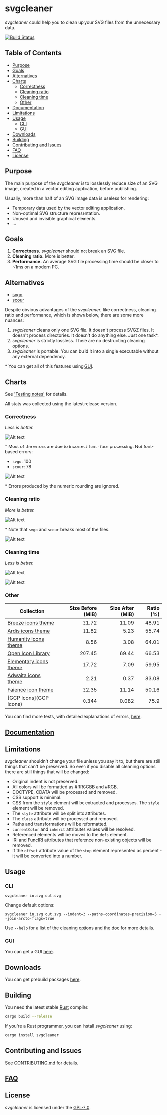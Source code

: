 # svgcleaner

*svgcleaner* could help you to clean up your SVG files from the unnecessary data.

[![Build Status](https://travis-ci.org/RazrFalcon/svgcleaner.svg?branch=master)](https://travis-ci.org/RazrFalcon/svgcleaner)

## Table of Contents

  * [Purpose](#purpose)
  * [Goals](#goals)
  * [Alternatives](#alternatives)
  * [Charts](#charts)
    * [Correctness](#correctness)
    * [Cleaning ratio](#cleaning-ratio)
    * [Cleaning time](#cleaning-time)
    * [Other](#other)
  * [Documentation](#documentation)
  * [Limitations](#limitations)
  * [Usage](#usage)
    * [CLI](#cli)
    * [GUI](#gui)
  * [Downloads](#downloads)
  * [Building](#building)
  * [Contributing and Issues](#contributing-and-issues)
  * [FAQ](#faq)
  * [License](#license)

## Purpose

The main purpose of the *svgcleaner* is to losslessly reduce size of an SVG image, created in a
vector editing application, before publishing.

Usually, more than half of an SVG image data is useless for rendering:
- Temporary data used by the vector editing application.
- Non-optimal SVG structure representation.
- Unused and invisible graphical elements.
- ...

## Goals

1. **Correctness.** *svgcleaner* should not break an SVG file.
1. **Cleaning ratio.** More is better.
1. **Performance.** An average SVG file processing time should be closer to ~1ms on a modern PC.

## Alternatives

 - [svgo](https://github.com/svg/svgo)
 - [scour](https://github.com/scour-project/scour)

Despite obvious advantages of the *svgcleaner*, like correctness, cleaning ratio and performance,
which is shown below, there are some more nuances:

1. *svgcleaner* cleans only one SVG file. It doesn't process SVGZ files.
   It doesn't process directories. It doesn't do anything else. Just one task*.
1. *svgcleaner* is strictly lossless. There are no destructing cleaning options.
1. *svgcleaner* is portable. You can build it into a single executable without any external dependency.

\* You can get all of this features using [GUI](https://github.com/RazrFalcon/svgcleaner-gui).

## Charts

See ['Testing notes'](docs/testing_notes.rst) for details.

All stats was collected using the latest release version.

### Correctness

*Less is better.*

![Alt text](https://cdn.rawgit.com/RazrFalcon/svgcleaner/v0.8.1/docs/images/correctness_chart_W3C_SVG_11_TestSuite.svg)

\* Most of the errors are due to incorrect `font-face` processing. Not font-based errors:
 - `svgo`: 100
 - `scour`: 78

![Alt text](https://cdn.rawgit.com/RazrFalcon/svgcleaner/v0.8.1/docs/images/correctness_chart_oxygen.svg)

\* Errors produced by the numeric rounding are ignored.

### Cleaning ratio

*More is better.*

![Alt text](https://cdn.rawgit.com/RazrFalcon/svgcleaner/v0.8.1/docs/images/ratio_chart_W3C_SVG_11_TestSuite.svg)

\* Note that `svgo` and `scour` breaks most of the files.

![Alt text](https://cdn.rawgit.com/RazrFalcon/svgcleaner/v0.8.1/docs/images/ratio_chart_oxygen.svg)

### Cleaning time

*Less is better.*

![Alt text](https://cdn.rawgit.com/RazrFalcon/svgcleaner/v0.8.1/docs/images/performance_chart_W3C_SVG_11_TestSuite.svg)

![Alt text](https://cdn.rawgit.com/RazrFalcon/svgcleaner/v0.8.1/docs/images/performance_chart_oxygen.svg)

### Other

| Collection | Size Before (MiB) | Size After (MiB) | Ratio (%) |
|--------------------------|------------------:|-----------------:|----------:|
| [Breeze icons theme](https://github.com/KDE/breeze-icons) | 21.72 | 11.09 | 48.91 |
| [Ardis icons theme](https://github.com/NitruxSA/ardis-icon-theme) | 11.82 | 5.23 | 55.74 |
| [Humanity icons theme](https://wiki.ubuntu.com/Artwork/Incoming/Karmic/Humanity_Icons?action=AttachFile&do=view&target=humanity_2.1.tar.gz) | 8.56 | 3.08 | 64.01 |
| [Open Icon Library](https://sourceforge.net/projects/openiconlibrary/) | 207.45 |69.44 | 66.53 |
| [Elementary icons theme](https://github.com/elementary/icons) | 17.72 | 7.09 | 59.95 |
| [Adwaita icons theme](https://github.com/GNOME/adwaita-icon-theme) | 2.21 | 0.37 | 83.08 |
| [Faience icon theme](https://www.archlinux.org/packages/community/any/faience-icon-theme/) | 22.35 | 11.14 | 50.16 |
| [GCP Icons](GCP Icons) | 0.344 | 0.082 | 75.9 |

You can find more tests, with detailed explanations of errors, [here](docs/extended_testing.rst).

## [Documentation](docs/svgcleaner.rst)

## Limitations

*svgcleaner* shouldn't change your file unless you say it to, but there are still
things that can't be preserved. So even if you disable all cleaning options there are still things
that will be changed:

- Original indent is not preserved.
- All colors will be formatted as #RRGGBB and #RGB.
- DOCTYPE, CDATA will be processed and removed.
- CSS support is minimal.
- CSS from the `style` element will be extracted and processes. The `style` element will be removed.
- The `style` attribute will be split into attributes.
- The `class` attribute will be processed and removed.
- Paths and transformations will be reformatted.
- `currentColor` and `inherit` attributes values will be resolved.
- Referenced elements will be moved to the `defs` element.
- IRI and FuncIRI attributes that reference non-existing objects will be removed.
- If the `offset` attribute value of the `stop` element represented as percent - it will be
  converted into a number.

## Usage

### CLI

```
svgcleaner in.svg out.svg
```

Change default options:
```
svgcleaner in.svg out.svg --indent=2 --paths-coordinates-precision=5 --join-arcto-flags=true
```

Use `--help` for a list of the cleaning options and the [doc](docs/svgcleaner.rst) for more details.

### GUI

You can get a GUI [here](https://github.com/RazrFalcon/svgcleaner-gui).

## Downloads

You can get prebuild packages [here](https://github.com/RazrFalcon/svgcleaner-gui/releases).

## Building

You need the latest stable [Rust](https://www.rust-lang.org/) compiler.

```bash
cargo build --release
```

If you're a Rust programmer, you can install *svgcleaner* using:

```bash
cargo install svgcleaner
```

## Contributing and Issues

See [CONTRIBUTING.md](CONTRIBUTING.md) for details.

## [FAQ](FAQ.md)

## License

*svgcleaner* is licensed under the [GPL-2.0](https://www.gnu.org/licenses/old-licenses/gpl-2.0.en.html).
